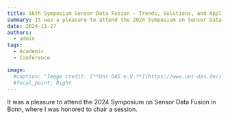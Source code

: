 ```yaml
---
title: 16th Symposium Sensor Data Fusion - Trends, Solutions, and Applications
summary: It was a pleasure to attend the 2024 Symposium on Sensor Data Fusion in Bonn, where I was honored to chair a session.
date: 2024-11-27
authors:
  - admin
tags:
  - Academic
  - Conference

image:
  #caption: 'Image credit: [**Uni-DAS e.V.**](https://www.uni-das.de/)'
  #focal_point: Right
---
```


It was a pleasure to attend the 2024 Symposium on Sensor Data Fusion in Bonn, where I was honored to chair a session.
